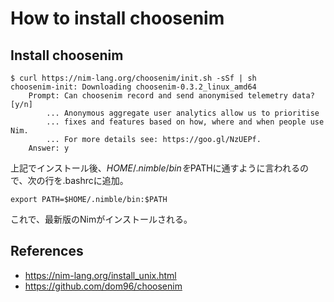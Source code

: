 # How to install choosenim
## Install choosenim

```
$ curl https://nim-lang.org/choosenim/init.sh -sSf | sh
choosenim-init: Downloading choosenim-0.3.2_linux_amd64
    Prompt: Can choosenim record and send anonymised telemetry data? [y/n]
        ... Anonymous aggregate user analytics allow us to prioritise
        ... fixes and features based on how, where and when people use Nim.
        ... For more details see: https://goo.gl/NzUEPf.
    Answer: y
```

上記でインストール後、$HOME/.nimble/binを$PATHに通すように言われるので、次の行を.bashrcに追加。

```
export PATH=$HOME/.nimble/bin:$PATH
```

これで、最新版のNimがインストールされる。

## References
- https://nim-lang.org/install_unix.html
- https://github.com/dom96/choosenim
